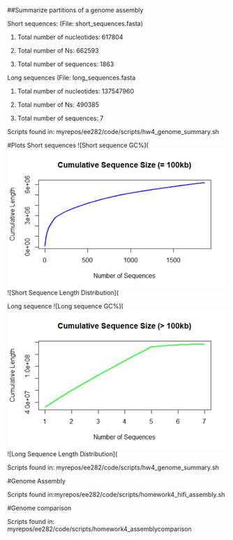 ##Summarize partitions of a genome assembly

Short sequences: (File: short_sequences.fasta)
1. Total number of nucleotides: 617804

2. Total number of Ns: 662593

3. Total number of sequences: 1863


Long sequences (File: long_sequences.fasta
1. Total number of nucleotides: 137547960

2. Total number of Ns: 490385

3. Total number of sequences: 7

Scripts found in: myrepos/ee282/code/scripts/hw4_genome_summary.sh

#Plots
Short sequences
![Short sequence GC%](
![Short Cumulative Curve](https://github.com/OhNoAlphonse/EE282/blob/main/output/figures/ShortCumulativeCurve.png)
![Short Sequence Length Distribution](

Long sequence
![Long sequence GC%](
![Long Cumulative Curve](https://raw.githubusercontent.com/OhNoAlphonse/EE282/main/output/figures/LongCumulativeCurve.png)
![Long Sequence Length Distribution](



Scripts found in: myrepos/ee282/code/scripts/hw4_genome_summary.sh

#Genome Assembly



Scripts found in:myrepos/ee282/code/scripts/homework4_hifi_assembly.sh


#Genome comparison


Scripts found in: myrepos/ee282/code/scripts/homework4_assemblycomparison

